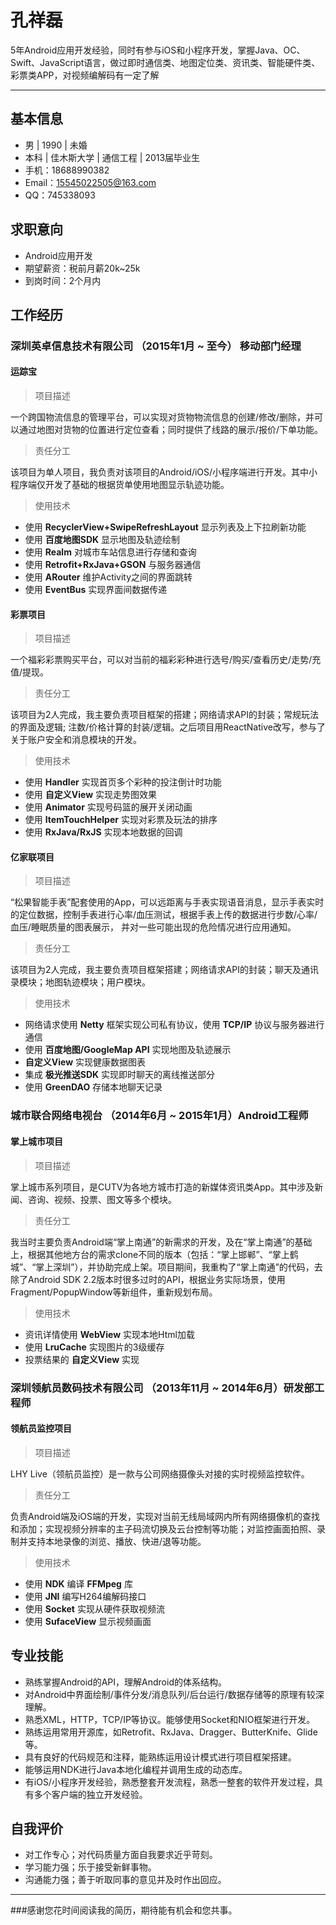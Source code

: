 # 孔祥磊
5年Android应用开发经验，同时有参与iOS和小程序开发，掌握Java、OC、Swift、JavaScript语言，做过即时通信类、地图定位类、资讯类、智能硬件类、彩票类APP，对视频编解码有一定了解

---
## 基本信息
- 男 | 1990 | 未婚
- 本科 | 佳木斯大学 | 通信工程 | 2013届毕业生
- 手机：18688990382
- Email：15545022505@163.com
- QQ：745338093

## 求职意向
- Android应用开发
- 期望薪资：税前月薪20k~25k
- 到岗时间：2个月内

## 工作经历
### 深圳英卓信息技术有限公司 （2015年1月 ~ 至今） 移动部门经理
#### 运踪宝
> 项目描述

一个跨国物流信息的管理平台，可以实现对货物物流信息的创建/修改/删除，并可以通过地图对货物的位置进行定位查看；同时提供了线路的展示/报价/下单功能。
> 责任分工

该项目为单人项目，我负责对该项目的Android/iOS/小程序端进行开发。其中小程序端仅开发了基础的根据货单使用地图显示轨迹功能。
> 使用技术

- 使用 **RecyclerView+SwipeRefreshLayout** 显示列表及上下拉刷新功能
- 使用 **百度地图SDK** 显示地图及轨迹绘制
- 使用 **Realm** 对城市车站信息进行存储和查询
- 使用 **Retrofit+RxJava+GSON** 与服务器通信
- 使用 **ARouter** 维护Activity之间的界面跳转
- 使用 **EventBus** 实现界面间数据传递

#### 彩票项目
> 项目描述

一个福彩彩票购买平台，可以对当前的福彩彩种进行选号/购买/查看历史/走势/充值/提现。
> 责任分工

该项目为2人完成，我主要负责项目框架的搭建；网络请求API的封装；常规玩法的界面及逻辑;
注数/价格计算的封装/逻辑。之后项目用ReactNative改写，参与了关于账户安全和消息模块的开发。
> 使用技术

- 使用 **Handler** 实现首页多个彩种的投注倒计时功能
- 使用 **自定义View** 实现走势图效果
- 使用 **Animator** 实现号码篮的展开关闭动画
- 使用 **ItemTouchHelper** 实现对彩票及玩法的排序
- 使用 **RxJava/RxJS** 实现本地数据的回调

#### 亿家联项目
> 项目描述

“松果智能手表”配套使用的App，可以远距离与手表实现语音消息，显示手表实时的定位数据，控制手表进行心率/血压测试，根据手表上传的数据进行步数/心率/血压/睡眠质量的图表展示，
并对一些可能出现的危险情况进行应用通知。
> 责任分工
 
该项目为2人完成，我主要负责项目框架搭建；网络请求API的封装；聊天及通讯录模块；地图轨迹模块；用户模块。
> 使用技术

- 网络请求使用 **Netty** 框架实现公司私有协议，使用 **TCP/IP** 协议与服务器进行通信
- 使用 **百度地图/GoogleMap API** 实现地图及轨迹展示
- **自定义View** 实现健康数据图表
- 集成 **极光推送SDK** 实现即时聊天的离线推送部分
- 使用 **GreenDAO** 存储本地聊天记录

### 城市联合网络电视台 （2014年6月 ~ 2015年1月）Android工程师
#### 掌上城市项目
> 项目描述

掌上城市系列项目，是CUTV为各地方城市打造的新媒体资讯类App。其中涉及新闻、咨询、视频、投票、图文等多个模块。
> 责任分工
	
我当时主要负责Android端“掌上南通”的新需求的开发，及在“掌上南通”的基础上，根据其他地方台的需求clone不同的版本（包括：“掌上邯郸”、“掌上鹤城”、“掌上深圳”），并协助完成上架。项目期间，我重构了“掌上南通”的代码，去除了Android SDK 2.2版本时很多过时的API，根据业务实际场景，使用Fragment/PopupWindow等新组件，重新规划布局。
> 使用技术

- 资讯详情使用 **WebView** 实现本地Html加载
- 使用 **LruCache** 实现图片的3级缓存
- 投票结果的 **自定义View** 实现

### 深圳领航员数码技术有限公司 （2013年11月 ~ 2014年6月）研发部工程师
#### 领航员监控项目
> 项目描述

LHY Live（领航员监控）是一款与公司网络摄像头对接的实时视频监控软件。

> 责任分工

负责Android端及iOS端的开发，实现对当前无线局域网内所有网络摄像机的查找和添加；实现视频分辨率的主子码流切换及云台控制等功能；对监控画面拍照、录制并支持本地录像的浏览、播放、快进/退等功能。

> 使用技术

- 使用 **NDK** 编译 **FFMpeg** 库
- 使用 **JNI** 编写H264编解码接口
- 使用 **Socket** 实现从硬件获取视频流
- 使用 **SufaceView** 显示视频画面

## 专业技能
- 熟练掌握Android的API，理解Android的体系结构。
- 对Android中界面绘制/事件分发/消息队列/后台运行/数据存储等的原理有较深理解。
- 熟悉XML，HTTP，TCP/IP等协议。能够使用Socket和NIO框架进行开发。
- 熟练运用常用开源库，如Retrofit、RxJava、Dragger、ButterKnife、Glide等。
- 具有良好的代码规范和注释，能熟练运用设计模式进行项目框架搭建。
- 能够运用NDK进行Java本地化编程并调用生成的动态库。
- 有iOS/小程序开发经验，熟悉整套开发流程，熟悉一整套的软件开发过程，具有多个客户端的独立开发经验。

## 自我评价
- 对工作专心；对代码质量方面自我要求近乎苛刻。
- 学习能力强；乐于接受新鲜事物。
- 沟通能力强；善于听取同事的意见并及时作出回应。
   
---
###感谢您花时间阅读我的简历，期待能有机会和您共事。